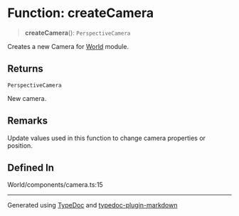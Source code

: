 # Function: createCamera

> **createCamera**(): `PerspectiveCamera`

Creates a new Camera for [World](../classes/class.World.md) module.

## Returns

`PerspectiveCamera`

New camera.

## Remarks

Update values used in this function to change camera properties or position.

## Defined In

World/components/camera.ts:15

---

Generated using [TypeDoc](https://typedoc.org/) and [typedoc-plugin-markdown](https://www.npmjs.com/package/typedoc-plugin-markdown)
